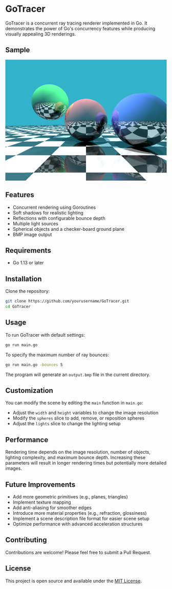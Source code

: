 # GoTracer

GoTracer is a concurrent ray tracing renderer implemented in Go. It demonstrates the power of Go's concurrency features while producing visually appealing 3D renderings.

## Sample

![spheres](resources/output.bmp)

## Features

- Concurrent rendering using Goroutines
- Soft shadows for realistic lighting
- Reflections with configurable bounce depth
- Multiple light sources
- Spherical objects and a checker-board ground plane
- BMP image output

## Requirements

- Go 1.13 or later

## Installation

Clone the repository:

```bash
git clone https://github.com/yourusername/GoTracer.git
cd GoTracer
```

## Usage

To run GoTracer with default settings:

```bash
go run main.go
```

To specify the maximum number of ray bounces:

```bash
go run main.go -bounces 5
```

The program will generate an `output.bmp` file in the current directory.

## Customization

You can modify the scene by editing the `main` function in `main.go`:

- Adjust the `width` and `height` variables to change the image resolution
- Modify the `spheres` slice to add, remove, or reposition spheres
- Adjust the `lights` slice to change the lighting setup

## Performance

Rendering time depends on the image resolution, number of objects, lighting complexity, and maximum bounce depth. Increasing these parameters will result in longer rendering times but potentially more detailed images.

## Future Improvements

- Add more geometric primitives (e.g., planes, triangles)
- Implement texture mapping
- Add anti-aliasing for smoother edges
- Introduce more material properties (e.g., refraction, glossiness)
- Implement a scene description file format for easier scene setup
- Optimize performance with advanced acceleration structures

## Contributing

Contributions are welcome! Please feel free to submit a Pull Request.

## License

This project is open source and available under the [MIT License](LICENSE).
